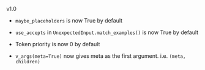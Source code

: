 v1.0

- `maybe_placeholders` is now True by default

- `use_accepts` in `UnexpectedInput.match_examples()` is now True by default

- Token priority is now 0 by default

- `v_args(meta=True)` now gives meta as the first argument. i.e. `(meta, children)`